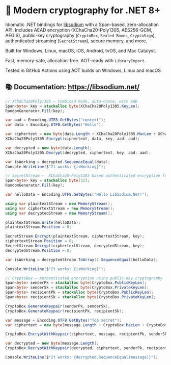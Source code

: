 # 🔐 Modern cryptography for .NET 8+

Idiomatic .NET bindings for [libsodium](https://doc.libsodium.org) with a Span-based, zero-allocation API.
Includes AEAD encryption (XChaCha20-Poly1305, AES256-GCM, AEGIS), public-key cryptography (`CryptoBox`, `Sealed Boxes`, `CryptoSign`), authenticated streaming (`SecretStream`), secure memory, and more.

Built for Windows, Linux, macOS, iOS, Android, tvOS, and Mac Catalyst.

Fast, memory-safe, allocation-free. AOT-ready with `LibraryImport`.

Tested in GitHub Actions using AOT builds on Windows, Linux and macOS

## 📚 Documentation: https://libsodium.net/

```csharp
// XChaCha20Poly1305 — Combined mode, auto-nonce, with AAD
Span<byte> key = stackalloc byte[XChaCha20Poly1305.KeyLen];
RandomGenerator.Fill(key);

var aad = Encoding.UTF8.GetBytes("context");
var data = Encoding.UTF8.GetBytes("Hello");

var ciphertext = new byte[data.Length + XChaCha20Poly1305.MacLen + XChaCha20Poly1305.NonceLen];
XChaCha20Poly1305.Encrypt(ciphertext, data, key, aad: aad);

var decrypted = new byte[data.Length];
XChaCha20Poly1305.Decrypt(decrypted, ciphertext, key, aad: aad);

var isWorking = decrypted.SequenceEqual(data);
Console.WriteLine($"It works: {isWorking}");
```

```csharp
// SecretStream —  XChaCha20-Poly1305 based authenticated encryption for streams
Span<byte> key = stackalloc byte[32];
RandomGenerator.Fill(key);

var helloData = Encoding.UTF8.GetBytes("Hello LibSodium.Net!");

using var plaintextStream = new MemoryStream();
using var ciphertextStream = new MemoryStream();
using var decryptedStream = new MemoryStream();

plaintextStream.Write(helloData);
plaintextStream.Position = 0;

SecretStream.Encrypt(plaintextStream, ciphertextStream, key);
ciphertextStream.Position = 0;
SecretStream.Decrypt(ciphertextStream, decryptedStream, key);
decryptedStream.Position = 0;

var isWorking = decryptedStream.ToArray().SequenceEqual(helloData);

Console.WriteLine($"It works: {isWorking}");
```

```csharp
// CryptoBox — Authenticated encryption using public-key cryptography
Span<byte> senderPk = stackalloc byte[CryptoBox.PublicKeyLen];
Span<byte> senderSk = stackalloc byte[CryptoBox.PrivateKeyLen];
Span<byte> recipientPk = stackalloc byte[CryptoBox.PublicKeyLen];
Span<byte> recipientSk = stackalloc byte[CryptoBox.PrivateKeyLen];

CryptoBox.GenerateKeypair(senderPk, senderSk);
CryptoBox.GenerateKeypair(recipientPk, recipientSk);

var message = Encoding.UTF8.GetBytes("Top secret");
var ciphertext = new byte[message.Length + CryptoBox.MacLen + CryptoBox.NonceLen];

CryptoBox.EncryptWithKeypair(ciphertext, message, recipientPk, senderSk);

var decrypted = new byte[message.Length];
CryptoBox.DecryptWithKeypair(decrypted, ciphertext, senderPk, recipientSk);

Console.WriteLine($"It works: {decrypted.SequenceEqual(message)}");
```